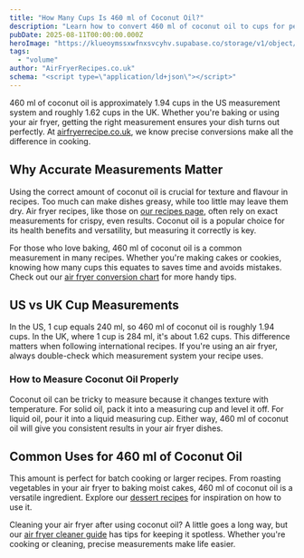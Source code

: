 ```yaml
---
title: "How Many Cups Is 460 ml of Coconut Oil?"
description: "Learn how to convert 460 ml of coconut oil to cups for perfect baking and air frying. Get accurate measurements in seconds!"
pubDate: 2025-08-11T00:00:00.000Z
heroImage: "https://klueoymssxwfnxsvcyhv.supabase.co/storage/v1/object/public/md/how-many-cups-is-460-ml-of-coconut-oil-5b6b371d.webp"
tags:
  - "volume"
author: "AirFryerRecipes.co.uk"
schema: "<script type=\"application/ld+json\"></script>"
---
```


<p>460 ml of coconut oil is approximately 1.94 cups in the US measurement system and roughly 1.62 cups in the UK. Whether you're baking or using your air fryer, getting the right measurement ensures your dish turns out perfectly. At <a href=https://www.airfryerrecipe.co.uk>airfryerrecipe.co.uk</a>, we know precise conversions make all the difference in cooking.</p>  

<h2>Why Accurate Measurements Matter</h2>  
<p>Using the correct amount of coconut oil is crucial for texture and flavour in recipes. Too much can make dishes greasy, while too little may leave them dry. Air fryer recipes, like those on <a href=https://www.airfryerrecipe.co.uk/recipes>our recipes page</a>, often rely on exact measurements for crispy, even results. Coconut oil is a popular choice for its health benefits and versatility, but measuring it correctly is key.</p>  

<p>For those who love baking, 460 ml of coconut oil is a common measurement in many recipes. Whether you're making cakes or cookies, knowing how many cups this equates to saves time and avoids mistakes. Check out our <a href=https://www.airfryerrecipe.co.uk/air-fryer-conversion-chart>air fryer conversion chart</a> for more handy tips.</p>  

<h2>US vs UK Cup Measurements</h2>  
<p>In the US, 1 cup equals 240 ml, so 460 ml of coconut oil is roughly 1.94 cups. In the UK, where 1 cup is 284 ml, it's about 1.62 cups. This difference matters when following international recipes. If you're using an air fryer, always double-check which measurement system your recipe uses.</p>  

<h3>How to Measure Coconut Oil Properly</h3>  
<p>Coconut oil can be tricky to measure because it changes texture with temperature. For solid oil, pack it into a measuring cup and level it off. For liquid oil, pour it into a liquid measuring cup. Either way, 460 ml of coconut oil will give you consistent results in your air fryer dishes.</p>  

<h2>Common Uses for 460 ml of Coconut Oil</h2>  
<p>This amount is perfect for batch cooking or larger recipes. From roasting vegetables in your air fryer to baking moist cakes, 460 ml of coconut oil is a versatile ingredient. Explore our <a href=https://www.airfryerrecipe.co.uk/recipe-category/dessert>dessert recipes</a> for inspiration on how to use it.</p>  

<p>Cleaning your air fryer after using coconut oil? A little goes a long way, but our <a href=https://www.airfryerrecipe.co.uk/air-fryer-cleaner>air fryer cleaner guide</a> has tips for keeping it spotless. Whether you're cooking or cleaning, precise measurements make life easier.</p>